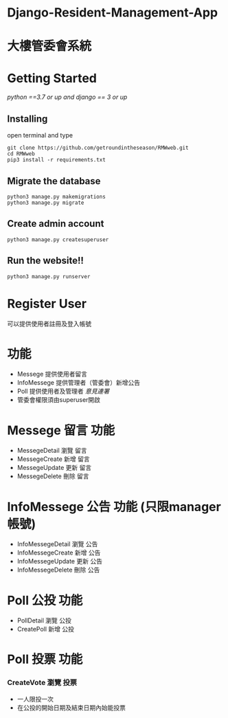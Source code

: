 # Django-Resident-Management-App
# 大樓管委會系統

# Getting Started
*python ==3.7 or up and django == 3 or up*
## Installing
open terminal and type 
    
    git clone https://github.com/getroundintheseason/RMWweb.git
    cd RMWweb
    pip3 install -r requirements.txt

## Migrate the database
    python3 manage.py makemigrations
    python3 manage.py migrate
    
## Create admin account
    python3 manage.py createsuperuser

## Run the website!!
    python3 manage.py runserver

# Register User
可以提供使用者註冊及登入帳號

# 功能
- Messege 提供使用者留言
- InfoMessege 提供管理者（管委會）新增公告
- Poll 提供使用者及管理者 *意見連署*
- 管委會權限須由superuser開啟

# Messege 留言 功能
-  MessegeDetail 瀏覽 留言
-  MessegeCreate 新增 留言
-  MessegeUpdate 更新 留言
-  MessegeDelete 刪除 留言

# InfoMessege 公告 功能 (只限manager帳號)
-  InfoMessegeDetail 瀏覽 公告
-  InfoMessegeCreate 新增 公告
-  InfoMessegeUpdate 更新 公告
-  InfoMessegeDelete 刪除 公告

# Poll 公投 功能
-  PollDetail 瀏覽 公投
-  CreatePoll 新增 公投

# Poll 投票 功能 
### CreateVote 瀏覽 投票 
- 一人限投一次
- 在公投的開始日期及結束日期內始能投票

